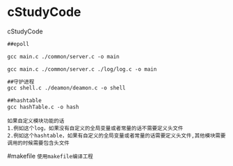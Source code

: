 # cStudyCode
cStudyCode

```gcc
##epoll

gcc main.c ./common/server.c -o main

gcc main.c ./common/server.c ./log/log.c -o main

##守护进程
gcc shell.c ./deamon/deamon.c -o shell

##hashtable
gcc hashTable.c -o hash
```


```tip
如果自定义模块功能的话
1.例如这个log，如果没有自定义的全局变量或者常量的话不需要定义头文件
2.例如这个hashtable，如果有自定义的全局变量或者常量的话需要定义头文件,其他模块需要调用的时候需要包含头文件
```


#makefile
`使用makefile编译工程`